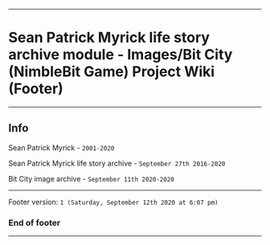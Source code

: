 
***

# Sean Patrick Myrick life story archive module - Images/Bit City (NimbleBit Game) Project Wiki (Footer)

***

## Info

Sean Patrick Myrick - `2001-2020`

Sean Patrick Myrick life story archive - `September 27th 2016-2020`

Bit City image archive - `September 11th 2020-2020`

***

Footer version: `1 (Saturday, September 12th 2020 at 6:07 pm)`

### End of footer

***

